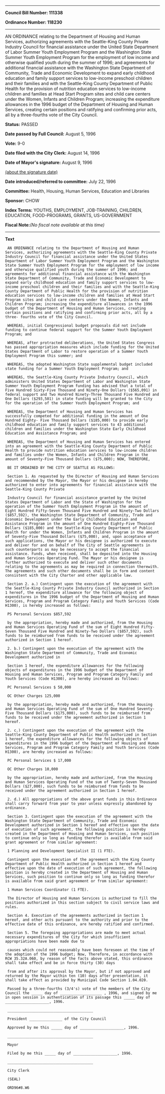 

********

**Council Bill Number: 111338**
   
**Ordinance Number: 118230**
********

 AN ORDINANCE relating to the Department of Housing and Human Services, authorizing agreements with the Seattle-King County Private Industry Council for financial assistance under the United State Department of Labor Summer Youth Employment Program and the Washington State Summer Youth Employment Program for the employment of low income and otherwise qualified youth during the summer of 1996; and agreements for additional financial assistance with the Washington State Department of Community, Trade and Economic Development to expand early childhood education and family support services to low-income preschool children and their families and with the Seattle-King County Department of Public Health for the provision of nutrition education services to low-income children and families at Head Start Program sites and child care centers under the Women, Infants and Children Program; increasing the expenditure allowances in the 1996 budget of the Department of Housing and Human Services, creating certain positions and ratifying and confirming prior acts, all by a three-fourths vote of the City Council.

**Status:** PASSED
   
**Date passed by Full Council:** August 5, 1996
   
**Vote:** 9-0
   
**Date filed with the City Clerk:** August 14, 1996
   
**Date of Mayor's signature:** August 9, 1996
   
[(about the signature date)](/~public/approvaldate.htm)
   
   
   
**Date introduced/referred to committee:** July 22, 1996
   
**Committee:** Health, Housing, Human Services, Education and Libraries
   
**Sponsor:** CHOW
   
   
**Index Terms:** YOUTHS, EMPLOYMENT, JOB-TRAINING, CHILDREN, EDUCATION, FOOD-PROGRAMS, GRANTS, US-GOVERNMENT

**Fiscal Note:**_(No fiscal note available at this time)_

********

**Text**
   
```
 AN ORDINANCE relating to the Department of Housing and Human Services, authorizing agreements with the Seattle-King County Private Industry Council for financial assistance under the United States Department of Labor Summer Youth Employment Program and the Washington State Summer Youth Employment Program for the employment of low income and otherwise qualified youth during the summer of 1996; and agreements for additional financial assistance with the Washington State Department of Community, Trade and Economic Development to expand early childhood education and family support services to low-income preschool children and their families and with the Seattle-King County Department of Public Health for the provision of nutrition education services to low-income children and families at Head Start Program sites and child care centers under the Women, Infants and Children Program; increasing the expenditure allowances in the 1996 budget of the Department of Housing and Human Services, creating certain positions and ratifying and confirming prior acts, all by a three- fourths vote of the City Council.

 WHEREAS, initial Congressional budget proposals did not include funding to continue federal support for the Summer Youth Employment Program; and

 WHEREAS, after protracted deliberations, the United States Congress has passed appropriation measures which include funding for the United States Department of Labor to restore operation of a Summer Youth Employment Program this summer; and

 WHEREAS, the adopted Washington State supplemental budget included state funding for a Summer Youth Employment Program; and

 WHEREAS, the Seattle-King County Private Industry Council, which administers United States Department of Labor and Washington State Summer Youth Employment Program funding has advised that a total of Five Hundred Sixty-Five Thousand and Ninety-One Dollars ($565,091) in federal support and Two Hundred Ninety-Three Thousand Five Hundred and One Dollars ($293,501) in state funding will be granted to the City for the operation of the Summer Youth Employment Program; and

 WHEREAS, the Department of Housing and Human Services has successfully competed for additional funding in the amount of One Hundred Eighty- Five Thousand Dollars ($185,000) to provide early childhood education and family support services to 43 additional children and families under the Washington State Early Childhood Education and Assistance Program; and

 WHEREAS, the Department of Housing and Human Services has entered into an agreement with the Seattle-King County Department of Public Health to provide nutrition education services to low-income children and families under the Women, Infants and Children Program in the amount of Seventy-Five Thousand Dollars ($75,000); NOW, THEREFORE,

 BE IT ORDAINED BY THE CITY OF SEATTLE AS FOLLOWS:

 Section 1. As requested by the Director of Housing and Human Services and recommended by the Mayor, the Mayor or his designee is hereby authorized to enter into agreements for financial assistance with the Seattle-King County Private

 Industry Council for financial assistance granted by the United States Department of Labor and the State of Washington for the operation of the Summer Youth Employment Program in the amount of Eight Hundred Fifty-Seven Thousand Five Hundred and Ninety-Two Dollars ($857,592), the Washington State Department of Community, Trade and Economic Development under the Early Childhood Education and Assistance Program in the amount of One Hundred Eighty-Five Thousand Dollars ($185,000) and the Seattle-King County Department of Public Health for under the Women, Infants and Children Program in the amount of Seventy-Five Thousand Dollars ($75,000), and, upon acceptance of such applications, the Mayor or his designee is authorized to execute and deliver for and on behalf of The City of Seattle agreements in such counterparts as may be necessary to accept the financial assistance. Funds, when received, shall be deposited into the Housing and Human Services Operating Fund. The Mayor or his designee is further authorized to execute and deliver such other documents relating to the agreements as may be required in connection therewith. The agreements and such other documents shall be in form and content consistent with the City Charter and other applicable law.

 Section 2. a.) Contingent upon the execution of the agreement with the Seattle-King County Private Industry Council authorized in Section 1 hereof, the expenditure allowance for the following object of expenditures in the 1996 budget of the Department of Housing and Human Services, Program and Program Category Family and Youth Services (Code H1300), is hereby increased as follows:

 PS Personal Services $857,592

 by the appropriation, hereby made and authorized, from the Housing and Human Services Operating Fund of the sum of Eight Hundred Fifty-Seven Thousand Five Hundred and Ninety-Two Dollars ($857,592), such funds to be reimbursed from funds to be received under the agreement authorized in Section 1 hereof.

 2. b.) Contingent upon the execution of the agreement with the Washington State Department of Community, Trade and Economic Development authorized in

 Section 1 hereof, the expenditure allowances for the following objects of expenditures in the 1996 budget of the Department of Housing and Human Services, Program and Program Category Family and Youth Services (Code H1300), are hereby increased as follows:

 PC Personal Services $ 50,000

 OC Other Charges 125,000

 by the appropriation, hereby made and authorized, from the Housing and Human Services Operating Fund of the sum of One Hundred Seventy-Five Thousand Dollars ($175,000), such funds to be reimbursed from funds to be received under the agreement authorized in Section 1 hereof.

 2. c.) Contingent upon the execution of the agreement with the Seattle-King County Department of Public Health authorized in Section 1 hereof, the expenditure allowances for the following objects of expenditures in the 1996 budget of the Department of Housing and Human Services, Program and Program Category Family and Youth Services (Code H1300), are hereby increased as follows:

 PC Personal Services $ 17,000

 OC Other Charges 10,000

 by the appropriation, hereby made and authorized, from the Housing and Human Services Operating Fund of the sum of Twenty-Seven Thousand Dollars ($27,000), such funds to be reimbursed from funds to be received under the agreement authorized in Section 1 hereof.

 2. d.) All appropriations of the above grant funds in this Ordinance shall carry forward from year to year unless expressly abandoned by ordinance.

 Section 3. Contingent upon the execution of the agreement with the Washington State Department of Community, Trade and Economic Development authorized in Section 1 hereof and effective upon the date of execution of such agreement, the following position is hereby created in the Department of Housing and Human Services, such position to continue only so long as funding therefor is available from said grant agreement or from similar agreement:

 1 Planning and Development Specialist II (1 FTE).

 Contingent upon the execution of the agreement with the King County Department of Public Health authorized in Section 1 hereof and effective upon the date of execution of such agreement, the following position is hereby created in the Department of Housing and Human Services, such position to continue only so long as funding therefor is available from said grant agreement or from similar agreement:

 1 Human Services Coordinator (1 FTE).

 The Director of Housing and Human Services is authorized to fill the positions authorized in this section subject to civil service laws and rules.

 Section 4. Execution of the agreements authorized in Section 1 hereof, and other acts pursuant to the authority and prior to the effective date of this ordinance, are hereby ratified and confirmed.

 Section 5. The foregoing appropriations are made to meet actual necessary expenditures of the City for which insufficient appropriations have been made due to

 causes which could not reasonably have been foreseen at the time of the adoption of the 1996 budget; Now, Therefore, in accordance with RCW 35.32A.060, by reason of the facts above stated, this ordinance shall take effect and be in force thirty (30) days

 from and after its approval by the Mayor, but if not approved and returned by the Mayor within ten (10) days after presentation, it shall take effect as provided by Municipal Code Section 1.04.020.

 Passed by a three-fourths (3/4's) vote of the members of the City Council the _____ day of ___________________ , 1996, and signed by me in open session in authentication of its passage this _____ day of ____________________, 1996.

 _______________________________________

 President _______________ of the City Council

 Approved by me this _____ day of ____________________, 1996.

 _______________________________________

 Mayor

 Filed by me this _____ day of ____________________, 1996.

 _______________________________________

 City Clerk

 (SEAL)

 ORD96#8.W6

```
